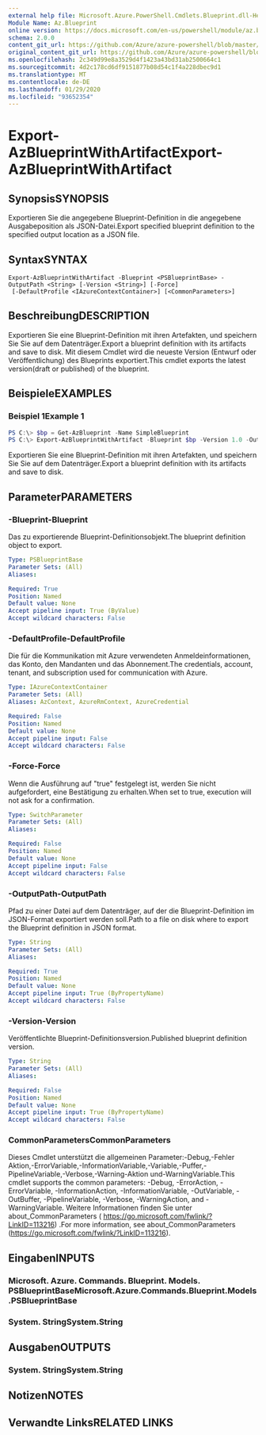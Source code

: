 ```yaml
---
external help file: Microsoft.Azure.PowerShell.Cmdlets.Blueprint.dll-Help.xml
Module Name: Az.Blueprint
online version: https://docs.microsoft.com/en-us/powershell/module/az.blueprint/export-azblueprintwithartifact
schema: 2.0.0
content_git_url: https://github.com/Azure/azure-powershell/blob/master/src/Blueprint/Blueprint/help/Export-AzBlueprintWithArtifact.md
original_content_git_url: https://github.com/Azure/azure-powershell/blob/master/src/Blueprint/Blueprint/help/Export-AzBlueprintWithArtifact.md
ms.openlocfilehash: 2c349d99e8a3529d4f1423a43bd31ab2500664c1
ms.sourcegitcommit: 4d2c178cd6df9151877b08d54c1f4a228dbec9d1
ms.translationtype: MT
ms.contentlocale: de-DE
ms.lasthandoff: 01/29/2020
ms.locfileid: "93652354"
---
```

# <span data-ttu-id="ee0c5-101">Export-AzBlueprintWithArtifact</span><span class="sxs-lookup"><span data-stu-id="ee0c5-101">Export-AzBlueprintWithArtifact</span></span>

## <span data-ttu-id="ee0c5-102">Synopsis</span><span class="sxs-lookup"><span data-stu-id="ee0c5-102">SYNOPSIS</span></span>
<span data-ttu-id="ee0c5-103">Exportieren Sie die angegebene Blueprint-Definition in die angegebene Ausgabeposition als JSON-Datei.</span><span class="sxs-lookup"><span data-stu-id="ee0c5-103">Export specified blueprint definition to the specified output location as a JSON file.</span></span> 

## <span data-ttu-id="ee0c5-104">Syntax</span><span class="sxs-lookup"><span data-stu-id="ee0c5-104">SYNTAX</span></span>

```
Export-AzBlueprintWithArtifact -Blueprint <PSBlueprintBase> -OutputPath <String> [-Version <String>] [-Force]
 [-DefaultProfile <IAzureContextContainer>] [<CommonParameters>]
```

## <span data-ttu-id="ee0c5-105">Beschreibung</span><span class="sxs-lookup"><span data-stu-id="ee0c5-105">DESCRIPTION</span></span>
<span data-ttu-id="ee0c5-106">Exportieren Sie eine Blueprint-Definition mit ihren Artefakten, und speichern Sie Sie auf dem Datenträger.</span><span class="sxs-lookup"><span data-stu-id="ee0c5-106">Export a blueprint definition with its artifacts and save to disk.</span></span> <span data-ttu-id="ee0c5-107">Mit diesem Cmdlet wird die neueste Version (Entwurf oder Veröffentlichung) des Blueprints exportiert.</span><span class="sxs-lookup"><span data-stu-id="ee0c5-107">This cmdlet exports the latest version(draft or published) of the blueprint.</span></span>

## <span data-ttu-id="ee0c5-108">Beispiele</span><span class="sxs-lookup"><span data-stu-id="ee0c5-108">EXAMPLES</span></span>

### <span data-ttu-id="ee0c5-109">Beispiel 1</span><span class="sxs-lookup"><span data-stu-id="ee0c5-109">Example 1</span></span>
```powershell
PS C:\> $bp = Get-AzBlueprint -Name SimpleBlueprint
PS C:\> Export-AzBlueprintWithArtifact -Blueprint $bp -Version 1.0 -OutputPath C:\Blueprints
```

<span data-ttu-id="ee0c5-110">Exportieren Sie eine Blueprint-Definition mit ihren Artefakten, und speichern Sie Sie auf dem Datenträger.</span><span class="sxs-lookup"><span data-stu-id="ee0c5-110">Export a blueprint definition with its artifacts and save to disk.</span></span>

## <span data-ttu-id="ee0c5-111">Parameter</span><span class="sxs-lookup"><span data-stu-id="ee0c5-111">PARAMETERS</span></span>

### <span data-ttu-id="ee0c5-112">-Blueprint</span><span class="sxs-lookup"><span data-stu-id="ee0c5-112">-Blueprint</span></span>
<span data-ttu-id="ee0c5-113">Das zu exportierende Blueprint-Definitionsobjekt.</span><span class="sxs-lookup"><span data-stu-id="ee0c5-113">The blueprint definition object to export.</span></span>

```yaml
Type: PSBlueprintBase
Parameter Sets: (All)
Aliases:

Required: True
Position: Named
Default value: None
Accept pipeline input: True (ByValue)
Accept wildcard characters: False
```

### <span data-ttu-id="ee0c5-114">-DefaultProfile</span><span class="sxs-lookup"><span data-stu-id="ee0c5-114">-DefaultProfile</span></span>
<span data-ttu-id="ee0c5-115">Die für die Kommunikation mit Azure verwendeten Anmeldeinformationen, das Konto, den Mandanten und das Abonnement.</span><span class="sxs-lookup"><span data-stu-id="ee0c5-115">The credentials, account, tenant, and subscription used for communication with Azure.</span></span>

```yaml
Type: IAzureContextContainer
Parameter Sets: (All)
Aliases: AzContext, AzureRmContext, AzureCredential

Required: False
Position: Named
Default value: None
Accept pipeline input: False
Accept wildcard characters: False
```

### <span data-ttu-id="ee0c5-116">-Force</span><span class="sxs-lookup"><span data-stu-id="ee0c5-116">-Force</span></span>
<span data-ttu-id="ee0c5-117">Wenn die Ausführung auf "true" festgelegt ist, werden Sie nicht aufgefordert, eine Bestätigung zu erhalten.</span><span class="sxs-lookup"><span data-stu-id="ee0c5-117">When set to true, execution will not ask for a confirmation.</span></span>

```yaml
Type: SwitchParameter
Parameter Sets: (All)
Aliases:

Required: False
Position: Named
Default value: None
Accept pipeline input: False
Accept wildcard characters: False
```

### <span data-ttu-id="ee0c5-118">-OutputPath</span><span class="sxs-lookup"><span data-stu-id="ee0c5-118">-OutputPath</span></span>
<span data-ttu-id="ee0c5-119">Pfad zu einer Datei auf dem Datenträger, auf der die Blueprint-Definition im JSON-Format exportiert werden soll.</span><span class="sxs-lookup"><span data-stu-id="ee0c5-119">Path to a file on disk where to export the Blueprint definition in JSON format.</span></span>

```yaml
Type: String
Parameter Sets: (All)
Aliases:

Required: True
Position: Named
Default value: None
Accept pipeline input: True (ByPropertyName)
Accept wildcard characters: False
```

### <span data-ttu-id="ee0c5-120">-Version</span><span class="sxs-lookup"><span data-stu-id="ee0c5-120">-Version</span></span>
<span data-ttu-id="ee0c5-121">Veröffentlichte Blueprint-Definitionsversion.</span><span class="sxs-lookup"><span data-stu-id="ee0c5-121">Published blueprint definition version.</span></span>

```yaml
Type: String
Parameter Sets: (All)
Aliases:

Required: False
Position: Named
Default value: None
Accept pipeline input: True (ByPropertyName)
Accept wildcard characters: False
```

### <span data-ttu-id="ee0c5-122">CommonParameters</span><span class="sxs-lookup"><span data-stu-id="ee0c5-122">CommonParameters</span></span>
<span data-ttu-id="ee0c5-123">Dieses Cmdlet unterstützt die allgemeinen Parameter:-Debug,-Fehler Aktion,-ErrorVariable,-InformationVariable,-Variable,-Puffer,-PipelineVariable,-Verbose,-Warning-Aktion und-WarningVariable.</span><span class="sxs-lookup"><span data-stu-id="ee0c5-123">This cmdlet supports the common parameters: -Debug, -ErrorAction, -ErrorVariable, -InformationAction, -InformationVariable, -OutVariable, -OutBuffer, -PipelineVariable, -Verbose, -WarningAction, and -WarningVariable.</span></span>
<span data-ttu-id="ee0c5-124">Weitere Informationen finden Sie unter about_CommonParameters ( https://go.microsoft.com/fwlink/?LinkID=113216) .</span><span class="sxs-lookup"><span data-stu-id="ee0c5-124">For more information, see about_CommonParameters (https://go.microsoft.com/fwlink/?LinkID=113216).</span></span>

## <span data-ttu-id="ee0c5-125">Eingaben</span><span class="sxs-lookup"><span data-stu-id="ee0c5-125">INPUTS</span></span>

### <span data-ttu-id="ee0c5-126">Microsoft. Azure. Commands. Blueprint. Models. PSBlueprintBase</span><span class="sxs-lookup"><span data-stu-id="ee0c5-126">Microsoft.Azure.Commands.Blueprint.Models.PSBlueprintBase</span></span>

### <span data-ttu-id="ee0c5-127">System. String</span><span class="sxs-lookup"><span data-stu-id="ee0c5-127">System.String</span></span>

## <span data-ttu-id="ee0c5-128">Ausgaben</span><span class="sxs-lookup"><span data-stu-id="ee0c5-128">OUTPUTS</span></span>

### <span data-ttu-id="ee0c5-129">System. String</span><span class="sxs-lookup"><span data-stu-id="ee0c5-129">System.String</span></span>

## <span data-ttu-id="ee0c5-130">Notizen</span><span class="sxs-lookup"><span data-stu-id="ee0c5-130">NOTES</span></span>

## <span data-ttu-id="ee0c5-131">Verwandte Links</span><span class="sxs-lookup"><span data-stu-id="ee0c5-131">RELATED LINKS</span></span>
